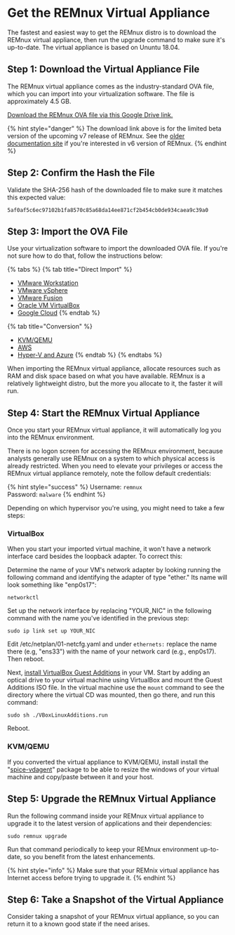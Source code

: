 # Get the REMnux Virtual Appliance

The fastest and easiest way to get the REMnux distro is to download the REMnux virtual appliance, then run the upgrade command to make sure it's up-to-date. The virtual appliance is based on Ununtu 18.04.

## Step 1: Download the Virtual Appliance File <a id="download-virtual-appliance"></a>

The REMnux virtual appliance comes as the industry-standard OVA file, which you can import into your virtualization software. The file is approximately 4.5 GB.

[Download the REMnux OVA file via this Google Drive link.](https://drive.google.com/file/d/1OPjI3QILUov2QPjYP6d1hWcecJXDgOCz/view?usp=sharing)

{% hint style="danger" %}
The download link above is for the limited beta version of the upcoming v7 release of REMnux. See the [older documentation site](https://REMnux.org/docs) if you're interested in v6 version of REMnux.
{% endhint %}

## Step 2: Confirm the Hash the File <a id="confirm-hash"></a>

Validate the SHA-256 hash of the downloaded file to make sure it matches this expected value:

```text
5af0af5c6ec97102b1fa8570c85a68da14ee871cf2b454cb0de934caea9c39a0
```

## Step 3: Import the OVA File <a id="import-ova-file"></a>

Use your virtualization software to import the downloaded OVA file. If you're not sure how to do that, follow the instructions below:

{% tabs %}
{% tab title="Direct Import" %}
* [VMware Workstation](https://docs.vmware.com/en/VMware-Workstation-Pro/15.0/com.vmware.ws.using.doc/GUID-DDCBE9C0-0EC9-4D09-8042-18436DA62F7A.html?hWord=N4IghgNiBcIJYFsAOB7ATgFwAQoG5hAF8g)
* [VMware vSphere](https://docs.vmware.com/en/VMware-vSphere/7.0/com.vmware.vsphere.vm_admin.doc/GUID-17BEDA21-43F6-41F4-8FB2-E01D275FE9B4.html)
* [VMware Fusion](https://docs.vmware.com/en/VMware-Fusion/11/com.vmware.fusion.using.doc/GUID-275EF202-CF74-43BF-A9E9-351488E16030.html)
* [Oracle VM VirtualBox](https://docs.oracle.com/cd/E26217_01/E26796/html/qs-import-vm.html)
* [Google Cloud](https://cloud.google.com/compute/docs/import/import-ovf-files)
{% endtab %}

{% tab title="Conversion" %}
* [KVM/QEMU](https://blog.ricosharp.com/posts/2019/Converting-ova-file-to-qcow2)
* [AWS](https://docs.aws.amazon.com/vm-import/latest/userguide/vmimport-image-import.html)
* [Hyper-V and Azure](https://docs.microsoft.com/en-us/previous-versions/windows/it-pro/windows-server-2012-R2-and-2012/dn873998%28v=ws.11%29?redirectedfrom=MSDN)
{% endtab %}
{% endtabs %}

When importing the REMnux virtual appliance, allocate resources such as RAM and disk space based on what you have available. REMnux is a relatively lightweight distro, but the more you allocate to it, the faster it will run.

## Step 4: Start the REMnux Virtual Appliance

Once you start your REMnux virtual appliance, it will automatically log you into the REMnux environment.

There is no logon screen for accessing the REMnux environment, because analysts generally use REMnux on a system to which physical access is already restricted. When you need to elevate your privileges or access the REMnux virtual appliance remotely, note the follow default credentials:

{% hint style="success" %}
Username: `remnux`  
Password: `malware`
{% endhint %}

Depending on which hypervisor you're using, you might need to take a few steps:

### VirtualBox

When you start your imported virtual machine, it won't have a network interface card besides the loopback adapter. To correct this:

Determine the name of your VM's network adapter by looking running the following command and identifying the adapter of type "ether." Its name will look something like "enp0s17":

```text
networkctl
```

Set up the network interface by replacing "YOUR\_NIC" in the following command with the name you've identified in the previous step:

```text
sudo ip link set up YOUR_NIC
```

Edit /etc/netplan/01-netcfg.yaml and under `ethernets:` replace the name there \(e.g, "ens33"\) with the name of your network card \(e.g., enp0s17\). Then reboot.

Next, [install VirtualBox Guest Additions](https://linuxize.com/post/how-to-install-virtualbox-guest-additions-in-ubuntu/) in your VM. Start by adding an optical drive to your virtual machine using VirtualBox and mount the Guest Additions ISO file. In the virtual machine use the `mount` command to see the directory where the virtual CD was mounted, then go there, and run this command:

```text
sudo sh ./VBoxLinuxAdditions.run
```

Reboot.

### KVM/QEMU

If you converted the virtual appliance to KVM/QEMU, install install the "[spice-vdagent](http://manpages.ubuntu.com/manpages/cosmic/man1/spice-vdagent.1.html)" package to be able to resize the windows of your virtual machine and copy/paste between it and your host.

## Step 5: Upgrade the REMnux Virtual Appliance <a id="upgrade-remnux"></a>

Run the following command inside your REMnux virtual appliance to upgrade it to the latest version of applications and their dependencies:

```text
sudo remnux upgrade
```

Run that command periodically to keep your REMnux environment up-to-date, so you benefit from the latest enhancements.

{% hint style="info" %}
Make sure that your REMnix virtual appliance has Internet access before trying to upgrade it.
{% endhint %}

## Step 6: Take a Snapshot of the Virtual Appliance <a id="take-snapshot"></a>

Consider taking a snapshot of your REMnux virtual appliance, so you can return it to a known good state if the need arises.

